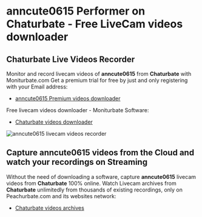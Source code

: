# anncute0615 Performer on Chaturbate - Free LiveCam videos downloader

## Chaturbate Live Videos Recorder

Monitor and record livecam videos of **anncute0615** from **Chaturbate** with Moniturbate.com
Get a premium trial for free by just and only registering with your Email address:
* [anncute0615 Premium videos downloader](https://moniturbate.com/request-demo-licence-key.html)

Free livecam videos downloader - Moniturbate Software:
* [Chaturbate videos downloader](https://moniturbate.com/moniturbate-download-software.html)

![anncute0615 livecam videos recorder](https://peachurnet.com/templates/moniturbate-software.png)


## Capture anncute0615 videos from the Cloud and watch your recordings on Streaming

Without the need of downloading a software, capture **anncute0615** livecam videos from **Chaturbate** 100% online.
Watch Livecam archives from **Chaturbate** unlimitedly from thousands of existing recordings, only on Peachurbate.com and its websites network:
* [Chaturbate videos archives](https://peachurnet.com/)